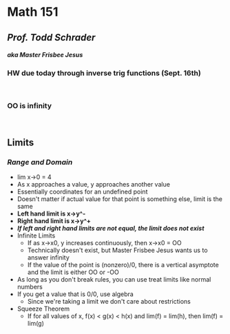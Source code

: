 # **Math 151**
## *Prof. Todd Schrader*
##### aka Master Frisbee Jesus
### HW due today through inverse trig functions (Sept. 16th)
<br>

### OO is infinity
<br>

## Limits
### *Range and Domain*
- lim x->0 = 4
- As x approaches a value, y approaches another value
- Essentially coordinates for an undefined point
- Doesn't matter if actual value for that point is something else, limit is the same
- **Left hand limit is x->y^-**
- **Right hand limit is x->y^+**
- ***If left and right hand limits are not equal, the limit does not exist***
- Infinite Limits
    - If as x->x0, y increases continuously, then x->x0 = OO
    - Technically doesn't exist, but Master Frisbee Jesus wants us to answer infinity
    - If the value of the point is (nonzero)/0, there is a vertical asymptote and the limit is either OO or -OO
- As long as you don't break rules, you can use treat limits like normal numbers
- If you get a value that is 0/0, use algebra
    - Since we're taking a limit we don't care about restrictions
- Squeeze Theorem
    - If for all values of x, f(x) < g(x) < h(x) and lim(f) = lim(h), then lim(f) = lim(g)